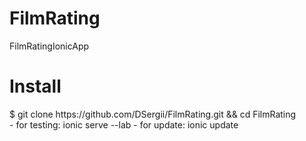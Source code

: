 # FilmRating
FilmRatingIonicApp

<h1>Install</h1>
$ git clone https://github.com/DSergii/FilmRating.git && cd FilmRating <br />
- for testing: ionic serve --lab
- for update: ionic update
